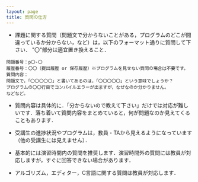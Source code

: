 ```yaml
---
layout: page
title: 質問の仕方
---
```


* 課題に関する質問（問題文で分からないことがある，プログラムのどこが間違っているか分からない，など）は，以下のフォーマット通りに質問して下さい．
"〇"部分は適宜置き換えること．

~~~
問題番号：p〇-〇
履歴番号：〇〇（提出履歴 or 保存履歴）※プログラムを見せない質問の場合は不要です。
質問内容：
問題文で，「〇〇〇〇〇」と書いてあるのは，「〇〇〇〇〇」という意味でしょうか？
プログラムの〇〇行目でコンパイルエラーが出ますが，なぜなのか分かりません。
などなど。
~~~
* 質問内容は具体的に．「分からないので教えて下さい」だけでは対応が難しいです．落ち着いて質問内容をまとめていると，何が問題なのか見えてくることもあります．
* 受講生の進捗状況やプログラムは，教員・TAから見えるようになっています（他の受講生には見えません）．

* 基本的には演習時間内の質問を推奨します．演習時間外の質問には教員が対応しますが，すぐに回答できない場合があります．
* アルゴリズム，エディター，C言語に関する質問は教員が対応します．
